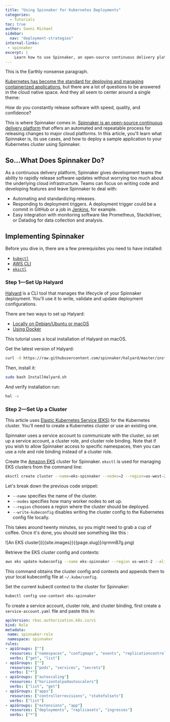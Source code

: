 ```yaml
---
title: "Using Spinnaker for Kubernetes Deployments"
categories:
  - Tutorials
toc: true
author: Sanni Michael
sidebar:
  nav: "deployment-strategies"
internal-links:
 - spinnaker
excerpt: |
    Learn how to use Spinnaker, an open-source continuous delivery platform, to automate and standardize software releases to Kubernetes clusters. This tutorial provides step-by-step instructions on setting up Spinnaker, configuring providers and storage, and deploying applications with pipelines.
---
```

<!--sgpt-->This is the Earthly nonsense paragraph.

[Kubernetes has become the standard for deploying and managing containerized applications](https://newrelic.com/blog/how-to-relic/what-is-kubernetes), but there are a lot of questions to be answered in the cloud native space. And they all seem to center around a single theme:

How do you constantly release software with speed, quality, and confidence?  

This is where Spinnaker comes in. [Spinnaker is an open-source continuous delivery platform](https://spinnaker.io/) that offers an automated and repeatable process for releasing changes to major cloud platforms. In this article, you'll learn what Spinnaker is, its use cases, and how to deploy a sample application to your Kubernetes cluster using Spinnaker.

## So…What Does Spinnaker Do?

As a continuous delivery platform, Spinnaker gives development teams the ability to rapidly release software updates without worrying too much about the underlying cloud infrastructure. Teams can focus on writing code and developing features and leave Spinnaker to deal with:

- Automating and standardizing releases.
- Responding to deployment triggers. A deployment trigger could be a commit in GitHub or a job in [Jenkins](/blog/jenkins-stages-pipelines), for example.
- Easy integration with monitoring software like Prometheus, Stackdriver, or Datadog for data collection and analysis.

## Implementing Spinnaker

Before you dive in, there are a few prerequisites you need to have installed:

- [`kubectl`](https://kubernetes.io/docs/tasks/tools/)
- [AWS CLI](https://docs.aws.amazon.com/cli/latest/userguide/install-cliv2.html)
- [`eksctl`](https://docs.aws.amazon.com/eks/latest/userguide/eksctl.html)

### Step 1—Set Up Halyard

[Halyard](https://spinnaker.io/docs/reference/halyard/) is a CLI tool that manages the lifecycle of your Spinnaker deployment. You'll use it to write, validate and update deployment configurations.

There are two ways to set up Halyard:

- [Locally on Debian/Ubuntu or macOS](https://spinnaker.io/docs/setup/install/halyard/#install-on-debianubuntu-and-macos)
- [Using Docker](https://spinnaker.io/docs/setup/install/halyard/#install-halyard-on-docker)

This tutorial uses a local installation of Halyard on macOS.

Get the latest version of Halyard:

``` bash
curl -O https://raw.githubusercontent.com/spinnaker/halyard/master/install/macos/InstallHalyard.sh
```

Then, install it:

``` bash
sudo bash InstallHalyard.sh
```

And verify installation run:

``` bash
hal -v
```

### Step 2—Set Up a Cluster

This article uses [Elastic Kubernetes Service (EKS)](https://aws.amazon.com/eks/) for the Kubernetes cluster. You'll need to create a Kubernetes cluster or use an existing one.

Spinnaker uses a service account to communicate with the cluster, so set up a service account, a cluster role, and cluster role binding. Note that if you wish to allow Spinnaker access to specific namespaces, then you can use a role and role binding instead of a cluster role.

Create the [Amazon EKS](/blog/how-to-setup-and-use-amazons-elastic-container-registry) cluster for Spinnaker. `eksctl` is used for managing EKS clusters from the command line:

``` bash
eksctl create cluster --name=eks-spinnaker --nodes=2 --region=us-west-2 --write-kubeconfig=false
```

Let's break down the previous code snippet:

- `--name` specifies the name of the cluster.
- `--nodes` specifies how many worker nodes to set up.
- `--region` chooses a region where the cluster should be deployed.
- `--write-kubeconfig` disables writing the cluster config to the Kubernetes config file locally.

This takes around twenty minutes, so you might need to grab a cup of coffee. Once it's done, you should see something like this :

<div class="wide">
![An EKS cluster]({{site.images}}{{page.slug}}/qrmmB7g.png)
</div>

Retrieve the EKS cluster config and contexts:

``` bash
aws eks update-kubeconfig --name eks-spinnaker --region us-west-2 --alias eks-spinnaker
```

This command obtains the cluster config and contexts and appends them to your local kubeconfig file at `~/.kube/config`.

Set the current kubectl context to the cluster for Spinnaker:

``` bash
kubectl config use-context eks-spinnaker
```

To create a service account, cluster role, and cluster binding, first create a `service-account.yaml` file and paste this in:

``` yaml
apiVersion: rbac.authorization.k8s.io/v1
kind: Role
metadata:
 name: spinnaker-role
 namespace: spinnaker
rules:
- apiGroups: [""]
  resources: ["namespaces", "configmaps", "events", "replicationcontrollers", "serviceaccounts", "pods/logs"]
  verbs: ["get", "list"]
- apiGroups: [""]
  resources: ["pods", "services", "secrets"]
  verbs: ["*"]
- apiGroups: ["autoscaling"]
  resources: ["horizontalpodautoscalers"]
  verbs: ["list", "get"]
- apiGroups: ["apps"]
  resources: ["controllerrevisions", "statefulsets"]
  verbs: ["list"]
- apiGroups: ["extensions", "app"]
  resources: ["deployments", "replicasets", "ingresses"]
  verbs: ["*"]